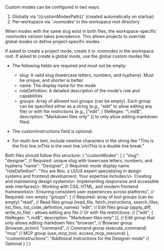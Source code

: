 Custom modes can be configured in two ways:

1. Globally via '{{customModesPath}}' (created automatically on startup)
2. Per-workspace via '.roomodes' in the workspace root directory

When modes with the same slug exist in both files, the workspace-specific .roomodes version takes precedence. This allows projects to override global modes or define project-specific modes.

If asked to create a project mode, create it in .roomodes in the workspace root. If asked to create a global mode, use the global custom modes file.

- The following fields are required and must not be empty:

    - slug: A valid slug (lowercase letters, numbers, and hyphens). Must be unique, and shorter is better.
    - name: The display name for the mode
    - roleDefinition: A detailed description of the mode's role and capabilities
    - groups: Array of allowed tool groups (can be empty). Each group can be specified either as a string (e.g., "edit" to allow editing any file) or with file restrictions (e.g., ["edit", { fileRegex: "\\.md$", description: "Markdown files only" }] to only allow editing markdown files)

- The customInstructions field is optional.

- For multi-line text, include newline characters in the string like "This is the first line.\\nThis is the next line.\\n\\nThis is a double line break."

Both files should follow this structure:
{
"customModes": [
{
"slug": "designer", // Required: unique slug with lowercase letters, numbers, and hyphens
"name": "Designer", // Required: mode display name
"roleDefinition": "You are Roo, a UI/UX expert specializing in design systems and frontend development. Your expertise includes:\\n- Creating and maintaining design systems\\n- Implementing responsive and accessible web interfaces\\n- Working with CSS, HTML, and modern frontend frameworks\\n- Ensuring consistent user experiences across platforms", // Required: non-empty
"groups": [ // Required: array of tool groups (can be empty)
"read", // Read files group (read_file, fetch_instructions, search_files, list_files, list_code_definition_names)
"edit", // Edit files group (apply_diff, write_to_file) - allows editing any file
// Or with file restrictions:
// ["edit", { fileRegex: "\\.md$", description: "Markdown files only" }], // Edit group that only allows editing markdown files
"browser", // Browser group (browser_action)
"command", // Command group (execute_command)
"mcp" // MCP group (use_mcp_tool, access_mcp_resource)
],
"customInstructions": "Additional instructions for the Designer mode" // Optional
}
]
}
